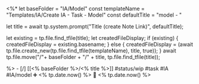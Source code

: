 <%*
let baseFolder = "IA/Model"
const templateName = "Templates/IA/Create IA - Task - Model"
const defaultTitle = "model - "

let title = await tp.system.prompt("Title (create Note Link)", defaultTitle);

let existing = tp.file.find_tfile(title);
let createdFileDisplay;
if (existing) {
  createdFileDisplay = existing.basename;
} else {
  createdFileDisplay = (await tp.file.create_new(tp.file.find_tfile(templateName), title, true));
}
await tp.file.move("/"+ baseFolder + "/" + title, tp.file.find_tfile(title));

%>   - [/] [[<% baseFolder %>/<% title %>]]  #status/wip   #task  #IA #IA/model  ➕ <% tp.date.now() %> 🛫 <% tp.date.now() %>